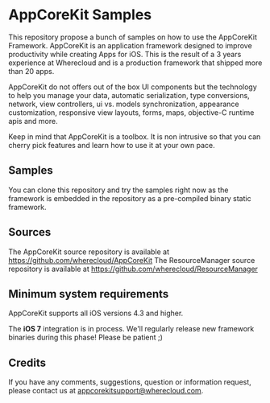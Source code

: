 # AppCoreKit Samples

This repository propose a bunch of samples on how to use the AppCoreKit Framework.
AppCoreKit is an application framework designed to improve productivity while creating Apps for iOS. This is the result of a 3 years experience at Wherecloud and is a production framework that shipped more than 20 apps.

AppCoreKit do not offers out of the box UI components but the technology to help you manage your data, automatic serialization, type conversions, network, view controllers, ui vs. models synchronization, appearance customization, responsive view layouts, forms, maps, objective-C runtime apis and more.

Keep in mind that AppCoreKit is a toolbox. It is non intrusive so that you can cherry pick features and learn how to use it at your own pace.

## Samples

You can clone this repository and try the samples right now as the framework is embedded in the repository as a pre-compiled binary static framework.

## Sources

The AppCoreKit source repository is available at https://github.com/wherecloud/AppCoreKit
The ResourceManager source repository is available at https://github.com/wherecloud/ResourceManager

## Minimum system requirements

AppCoreKit supports all iOS versions 4.3 and higher.

The <b>iOS 7</b> integration is in process. We'll regularly release new framework binaries during this phase! Please be patient ;)

## Credits

If you have any comments, suggestions, question or information request, please contact us at appcorekitsupport@wherecloud.com.

